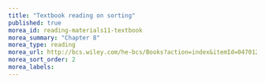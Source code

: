 ```yaml
---
title: "Textbook reading on sorting"
published: true
morea_id: reading-materials11-textbook
morea_summary: "Chapter 8"
morea_type: reading
morea_url: http://bcs.wiley.com/he-bcs/Books?action=index&itemId=0470128704&bcsId=5643
morea_sort_order: 2
morea_labels:
---
```

